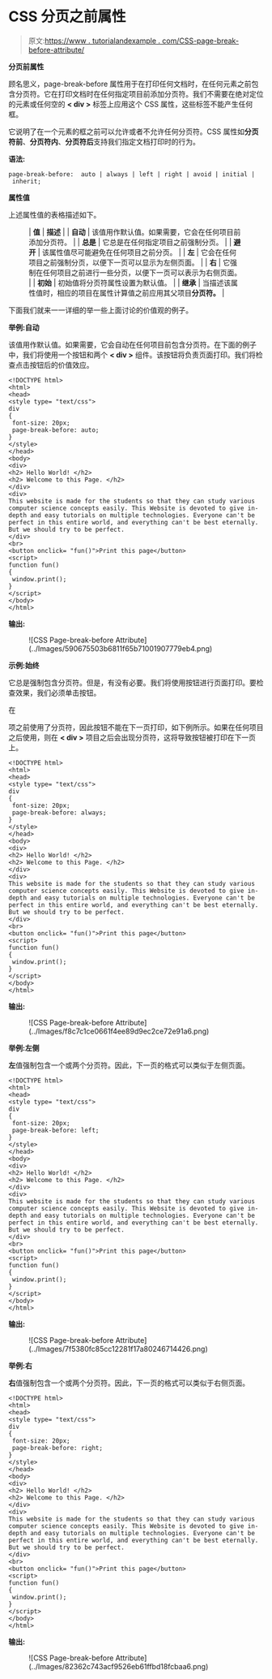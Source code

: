 # CSS 分页之前属性

> 原文:[https://www . tutorialandexample . com/CSS-page-break-before-attribute/](https://www.tutorialandexample.com/css-page-break-before-attribute/)

**分页前属性**

顾名思义，page-break-before 属性用于在打印任何文档时，在任何元素之前包含分页符。它在打印文档时在任何指定项目前添加分页符。我们不需要在绝对定位的元素或任何空的 **< div >** 标签上应用这个 CSS 属性，这些标签不能产生任何框。

它说明了在一个元素的框之前可以允许或者不允许任何分页符。CSS 属性如**分页符前**、**分页符内**、**分页符后**支持我们指定文档打印时的行为。

**语法:**

```
page-break-before:  auto | always | left | right | avoid | initial | inherit;  
```

**属性值**

上述属性值的表格描述如下。

<figure class="wp-block-table">

| **值** | **描述** |
| **自动** | 该值用作默认值。如果需要，它会在任何项目前添加分页符。 |
| **总是** | 它总是在任何指定项目之前强制分页。 |
| **避开** | 该属性值尽可能避免在任何项目之前分页。 |
| **左** | 它会在任何项目之前强制分页，以便下一页可以显示为左侧页面。 |
| **右** | 它强制在任何项目之前进行一些分页，以便下一页可以表示为右侧页面。 |
| **初始** | 初始值将分页符属性设置为默认值。 |
| **继承** | 当描述该属性值时，相应的项目在属性计算值之前应用其父项目**分页符。** |

</figure>

下面我们就来一一详细的举一些上面讨论的价值观的例子。

**举例:自动**

该值用作默认值。如果需要，它会自动在任何项目前包含分页符。在下面的例子中，我们将使用一个按钮和两个 **< div >** 组件。该按钮将负责页面打印。我们将检查点击按钮后的价值效应。

```
<!DOCTYPE html>
<html>
<head>
<style type= "text/css">
div
{
 font-size: 20px;
 page-break-before: auto;
}
</style>
</head>
<body>
<div>
<h2> Hello World! </h2>
<h2> Welcome to this Page. </h2>
</div>
<div>
This website is made for the students so that they can study various computer science concepts easily. This Website is devoted to give in-depth and easy tutorials on multiple technologies. Everyone can't be perfect in this entire world, and everything can't be best eternally. But we should try to be perfect.
</div>
<br>
<button onclick= "fun()">Print this page</button>
<script>
function fun()
{
 window.print();
}
</script>
</body>
</html>
```

**输出:**

<figure class="wp-block-image size-large">![CSS Page-break-before Attribute](../Images/590675503b6811f65b71001907779eb4.png)</figure>

**示例:始终**

它总是强制包含分页符。但是，有没有必要。我们将使用按钮进行页面打印。要检查效果，我们必须单击按钮。

在

项之前使用了分页符，因此按钮不能在下一页打印，如下例所示。如果在任何项目之后使用，则在 **< div >** 项目之后会出现分页符，这将导致按钮被打印在下一页上。

```
<!DOCTYPE html>
<html>
<head>
<style type= "text/css">
div
{
 font-size: 20px;
 page-break-before: always;
}
</style>
</head>
<body>
<div>
<h2> Hello World! </h2>
<h2> Welcome to this Page. </h2>
</div>
<div>
This website is made for the students so that they can study various computer science concepts easily. This Website is devoted to give in-depth and easy tutorials on multiple technologies. Everyone can't be perfect in this entire world, and everything can't be best eternally. But we should try to be perfect.
</div>
<br>
<button onclick= "fun()">Print this page</button>
<script>
function fun()
{
 window.print();
}
</script>
</body>
</html>
```

**输出:**

<figure class="wp-block-image size-large">![CSS Page-break-before Attribute](../Images/f8c7c1ce0661f4ee89d9ec2ce72e91a6.png)</figure>

**举例:左侧**

**左**值强制包含一个或两个分页符。因此，下一页的格式可以类似于左侧页面。

```
<!DOCTYPE html>
<html>
<head>
<style type= "text/css">
div
{
 font-size: 20px;
 page-break-before: left;
}
</style>
</head>
<body>
<div>
<h2> Hello World! </h2>
<h2> Welcome to this Page. </h2>
</div>
<div>
This website is made for the students so that they can study various computer science concepts easily. This Website is devoted to give in-depth and easy tutorials on multiple technologies. Everyone can't be perfect in this entire world, and everything can't be best eternally. But we should try to be perfect.
</div>
<br>
<button onclick= "fun()">Print this page</button>
<script>
function fun()
{
 window.print();
}
</script>
</body>
</html>
```

**输出:**

<figure class="wp-block-image size-large">![CSS Page-break-before Attribute](../Images/7f5380fc85cc12281f17a80246714426.png)</figure>

**举例:右**

**右**值强制包含一个或两个分页符。因此，下一页的格式可以类似于右侧页面。

```
<!DOCTYPE html>
<html>
<head>
<style type= "text/css">
div
{
 font-size: 20px;
 page-break-before: right;
}
</style>
</head>
<body>
<div>
<h2> Hello World! </h2>
<h2> Welcome to this Page. </h2>
</div>
<div>
This website is made for the students so that they can study various computer science concepts easily. This Website is devoted to give in-depth and easy tutorials on multiple technologies. Everyone can't be perfect in this entire world, and everything can't be best eternally. But we should try to be perfect.
</div>
<br>
<button onclick= "fun()">Print this page</button>
<script>
function fun()
{
 window.print();
}
</script>
</body>
</html>
```

**输出:**

<figure class="wp-block-image size-large">![CSS Page-break-before Attribute](../Images/82362c743acf9526eb61ffbd18fcbaa6.png)</figure>